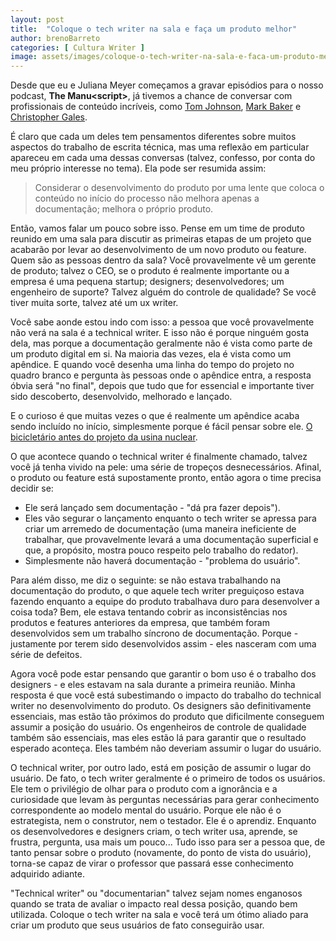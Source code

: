 ```yaml
---
layout: post
title:  "Coloque o tech writer na sala e faça um produto melhor"
author: brenoBarreto
categories: [ Cultura Writer ]
image: assets/images/coloque-o-tech-writer-na-sala-e-faca-um-produto-melhor.jpg
---
```


Desde que eu e Juliana Meyer começamos a gravar episódios para o nosso podcast, **The Manu&lt;script>**, já tivemos a chance de conversar com profissionais de conteúdo incríveis, como [Tom Johnson](https://idratherbewriting.com/aboutme/), [Mark Baker](https://everypageispageone.com/about/) e [Christopher Gales](https://www.splunk.com/en_us/blog/author/cgales.html).

É claro que cada um deles tem pensamentos diferentes sobre muitos aspectos do trabalho de escrita técnica, mas uma reflexão em particular apareceu em cada uma dessas conversas (talvez, confesso, por conta do meu próprio interesse no tema). Ela pode ser resumida assim:

> Considerar o desenvolvimento do produto por uma lente que coloca o conteúdo no início do processo não melhora apenas a documentação; melhora o próprio produto.

Então, vamos falar um pouco sobre isso. Pense em um time de produto reunido em uma sala para discutir as primeiras etapas de um projeto que acabarão por levar ao desenvolvimento de um novo produto ou feature. Quem são as pessoas dentro da sala? Você provavelmente vê um gerente de produto; talvez o CEO, se o produto é realmente importante ou a empresa é uma pequena startup; designers; desenvolvedores; um engenheiro de suporte? Talvez alguém do controle de qualidade? Se você tiver muita sorte, talvez até um ux writer.

Você sabe aonde estou indo com isso: a pessoa que você provavelmente não verá na sala é a technical writer. E isso não é porque ninguém gosta dela, mas porque a documentação geralmente não é vista como parte de um produto digital em si. Na maioria das vezes, ela é vista como um apêndice. E quando você desenha uma linha do tempo do projeto no quadro branco e pergunta às pessoas onde o apêndice entra, a resposta óbvia será "no final", depois que tudo que for essencial e importante tiver sido descoberto, desenvolvido, melhorado e lançado.

E o curioso é que muitas vezes o que é realmente um apêndice acaba sendo incluído no início, simplesmente porque é fácil pensar sobre ele. [O bicicletário antes do projeto da usina nuclear](https://en.wikipedia.org/wiki/Law_of_triviality).

O que acontece quando o technical writer é finalmente chamado, talvez você já tenha vivido na pele: uma série de tropeços desnecessários. Afinal, o produto ou feature está supostamente pronto, então agora o time precisa decidir se:

- Ele será lançado sem documentação - "dá pra fazer depois").
- Eles vão segurar o lançamento enquanto o tech writer se apressa para criar um arremedo de documentação (uma maneira ineficiente de trabalhar, que provavelmente levará a uma documentação superficial e que, a propósito, mostra pouco respeito pelo trabalho do redator).
- Simplesmente não haverá documentação - "problema do usuário".

Para além disso, me diz o seguinte: se não estava trabalhando na documentação do produto, o que aquele tech writer preguiçoso estava fazendo enquanto a equipe do produto trabalhava duro para desenvolver a coisa toda? Bem, ele estava tentando cobrir as inconsistências nos produtos e features anteriores da empresa, que também foram desenvolvidos sem um trabalho síncrono de documentação. Porque - justamente por terem sido desenvolvidos assim - eles nasceram com uma série de defeitos.

Agora você pode estar pensando que garantir o bom uso é o trabalho dos designers - e eles estavam na sala durante a primeira reunião. Minha resposta é que você está subestimando o impacto do trabalho do technical writer no desenvolvimento do produto. Os designers são definitivamente essenciais, mas estão tão próximos do produto que dificilmente conseguem assumir a posição do usuário. Os engenheiros de controle de qualidade também são essenciais, mas eles estão lá para garantir que o resultado esperado aconteça. Eles também não deveriam assumir o lugar do usuário.

O technical writer, por outro lado, está em posição de assumir o lugar do usuário. De fato, o tech writer geralmente é o primeiro de todos os usuários. Ele tem o privilégio de olhar para o produto com a ignorância e a curiosidade que levam às perguntas necessárias para gerar conhecimento correspondente ao modelo mental do usuário. Porque ele não é o estrategista, nem o construtor, nem o testador. Ele é o aprendiz. Enquanto os desenvolvedores e designers criam, o tech writer usa, aprende, se frustra, pergunta, usa mais um pouco... Tudo isso para ser a pessoa que, de tanto pensar sobre o produto (novamente, do ponto de vista do usuário), torna-se capaz de virar o professor que passará esse conhecimento adquirido adiante.

"Technical writer" ou "documentarian" talvez sejam nomes enganosos quando se trata de avaliar o impacto real dessa posição, quando bem utilizada. Coloque o tech writer na sala e você terá um ótimo aliado para criar um produto que seus usuários de fato conseguirão usar.